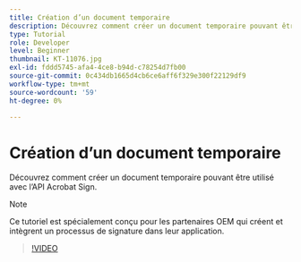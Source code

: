 ```yaml
---
title: Création d’un document temporaire
description: Découvrez comment créer un document temporaire pouvant être utilisé avec l’API Acrobat Sign.
type: Tutorial
role: Developer
level: Beginner
thumbnail: KT-11076.jpg
exl-id: fddd5745-afa4-4ce8-b94d-c78254d7fb00
source-git-commit: 0c434db1665d4cb6ce6aff6f329e300f22129df9
workflow-type: tm+mt
source-wordcount: '59'
ht-degree: 0%

---
```


# Création d’un document temporaire

Découvrez comment créer un document temporaire pouvant être utilisé avec l’API Acrobat Sign.

>[!NOTE]
>
>Ce tutoriel est spécialement conçu pour les partenaires OEM qui créent et intègrent un processus de signature dans leur application.

>[!VIDEO](https://video.tv.adobe.com/v/347351?hidetitle=true)
